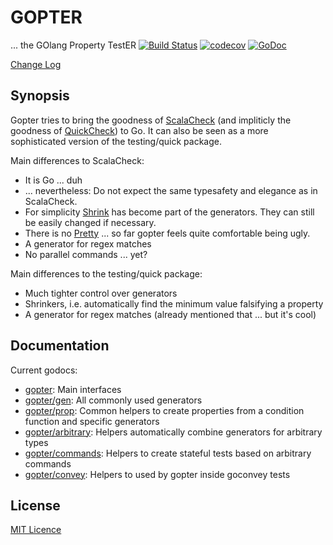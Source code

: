 # GOPTER

... the GOlang Property TestER
[![Build Status](https://travis-ci.org/leanovate/gopter.svg?branch=master)](https://travis-ci.org/leanovate/gopter)
[![codecov](https://codecov.io/gh/leanovate/gopter/branch/master/graph/badge.svg)](https://codecov.io/gh/leanovate/gopter)
[![GoDoc](https://godoc.org/github.com/leanovate/gopter?status.png)](https://godoc.org/github.com/leanovate/gopter)

[Change Log](CHANGELOG.md)

## Synopsis

Gopter tries to bring the goodness of [ScalaCheck](https://www.scalacheck.org/) (and impliticly the goodness of [QuickCheck](http://hackage.haskell.org/package/QuickCheck)) to Go.
It can also be seen as a more sophisticated version of the testing/quick package.

Main differences to ScalaCheck:

* It is Go ... duh
* ... nevertheless: Do not expect the same typesafety and elegance as in ScalaCheck.
* For simplicity [Shrink](https://www.scalacheck.org/files/scalacheck_2.11-1.12.5-api/index.html#org.scalacheck.Shrink) has become part of the generators. They can still be easily changed if necessary.
* There is no [Pretty](https://www.scalacheck.org/files/scalacheck_2.11-1.12.5-api/index.html#org.scalacheck.util.Pretty) ... so far gopter feels quite comfortable being ugly.
* A generator for regex matches
* No parallel commands ... yet?

Main differences to the testing/quick package:

* Much tighter control over generators
* Shrinkers, i.e. automatically find the minimum value falsifying a property
* A generator for regex matches (already mentioned that ... but it's cool)

## Documentation

Current godocs:

* [gopter](https://godoc.org/github.com/leanovate/gopter):  Main interfaces
* [gopter/gen](https://godoc.org/github.com/leanovate/gopter/gen): All commonly used generators
* [gopter/prop](https://godoc.org/github.com/leanovate/gopter/prop): Common helpers to create properties from a condition function and specific generators
* [gopter/arbitrary](https://godoc.org/github.com/leanovate/gopter/arbitrary): Helpers automatically combine generators for arbitrary types
* [gopter/commands](https://godoc.org/github.com/leanovate/gopter/commands): Helpers to create stateful tests based on arbitrary commands
* [gopter/convey](https://godoc.org/github.com/leanovate/gopter/convey): Helpers to used by gopter inside goconvey tests

## License

[MIT Licence](http://opensource.org/licenses/MIT)
